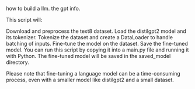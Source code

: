 how to build a llm. the gpt info.



This script will:

Download and preprocess the text8 dataset.
Load the distilgpt2 model and its tokenizer.
Tokenize the dataset and create a DataLoader to handle batching of inputs.
Fine-tune the model on the dataset.
Save the fine-tuned model.
You can run this script by copying it into a main.py file and running it with Python. The fine-tuned model will be saved in the saved_model directory.

Please note that fine-tuning a language model can be a time-consuming process, even with a smaller model like distilgpt2 and a small dataset.


